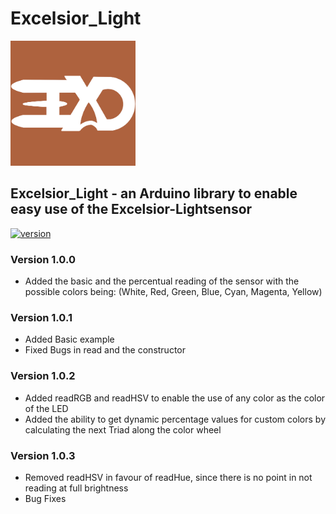 # Excelsior_Light
<img src="Logo/Logo_small.jpg" alt="Logo" width="200"/>

## Excelsior_Light - an Arduino library to enable easy use of the Excelsior-Lightsensor
[![version](https://badgen.net/github/release/Excelsior-Robotics/Excelsior_Light)](https://github.com/Excelsior-Robotics/Excelsior_Light/releases)
### Version 1.0.0
- Added the basic and the percentual reading of the sensor with the possible colors being: (White, Red, Green, Blue, Cyan, Magenta, Yellow)
### Version 1.0.1
- Added Basic example
- Fixed Bugs in read and the constructor
### Version 1.0.2
- Added readRGB and readHSV to enable the use of any color as the color of the LED
- Added the ability to get dynamic percentage values for custom colors by calculating the next Triad along the color wheel
### Version 1.0.3
- Removed readHSV in favour of readHue, since there is no point in not reading at full brightness
- Bug Fixes
